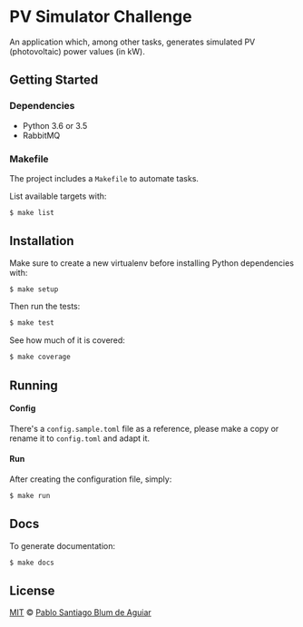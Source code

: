 # PV Simulator Challenge

An application which, among other tasks, generates simulated PV (photovoltaic)
power values (in kW).

## Getting Started

### Dependencies

- Python 3.6 or 3.5
- RabbitMQ

### Makefile

The project includes a `Makefile` to automate tasks.

List available targets with:

```bash
$ make list
```

## Installation

Make sure to create a new virtualenv before installing Python dependencies with:

```bash
$ make setup
```

Then run the tests:

```bash
$ make test
```

See how much of it is covered:

```bash
$ make coverage
```

## Running

#### Config

There's a `config.sample.toml` file as a reference, please make a copy or rename
it to `config.toml` and adapt it.

#### Run

After creating the configuration file, simply:

```bash
$ make run
```

## Docs

To generate documentation:

```bash
$ make docs
```

## License

[MIT][mit] © [Pablo Santiago Blum de Aguiar][author]

[mit]:             http://opensource.org/licenses/MIT
[author]:          https://github.com/scorphus
